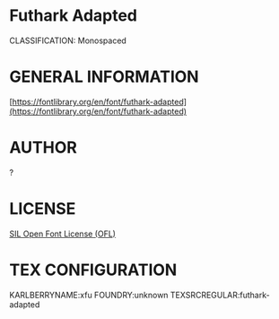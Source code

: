 Futhark Adapted
===============
CLASSIFICATION: Monospaced


GENERAL INFORMATION
===================

[https://fontlibrary.org/en/font/futhark-adapted](https://fontlibrary.org/en/font/futhark-adapted)


AUTHOR
======
?

LICENSE
=======
[SIL Open Font License (OFL)](http://scripts.sil.org/OFL)


TEX CONFIGURATION
=================
KARLBERRYNAME:xfu
FOUNDRY:unknown
TEXSRCREGULAR:futhark-adapted

